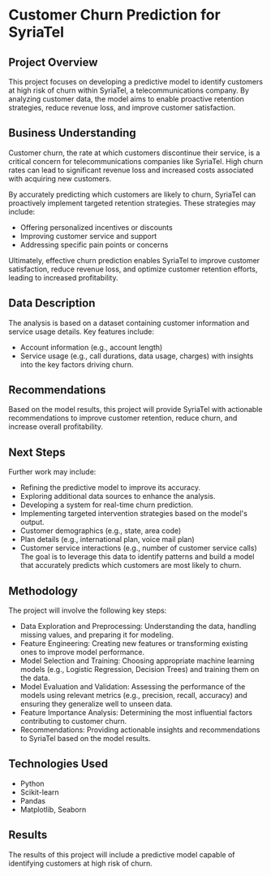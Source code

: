 # Customer Churn Prediction for SyriaTel
## Project Overview
This project focuses on developing a predictive model to identify customers at high risk of churn within SyriaTel, a telecommunications company. By analyzing customer data, the model aims to enable proactive retention strategies, reduce revenue loss, and improve customer satisfaction.

## Business Understanding
Customer churn, the rate at which customers discontinue their service, is a critical concern for telecommunications companies like SyriaTel. High churn rates can lead to significant revenue loss and increased costs associated with acquiring new customers.

By accurately predicting which customers are likely to churn, SyriaTel can proactively implement targeted retention strategies. These strategies may include:
- Offering personalized incentives or discounts
- Improving customer service and support
- Addressing specific pain points or concerns

Ultimately, effective churn prediction enables SyriaTel to improve customer satisfaction, reduce revenue loss, and optimize customer retention efforts, leading to increased profitability.

## Data Description
The analysis is based on a dataset containing customer information and service usage details. Key features include:
- Account information (e.g., account length)
- Service usage (e.g., call durations, data usage, charges)
with insights into the key factors driving churn.

## Recommendations
Based on the model results, this project will provide SyriaTel with actionable recommendations to improve customer retention, reduce churn, and increase overall profitability.

## Next Steps
Further work may include:
- Refining the predictive model to improve its accuracy.
- Exploring additional data sources to enhance the analysis.
- Developing a system for real-time churn prediction.
- Implementing targeted intervention strategies based on the model's output.
- Customer demographics (e.g., state, area code)
- Plan details (e.g., international plan, voice mail plan)
- Customer service interactions (e.g., number of customer service calls)
The goal is to leverage this data to identify patterns and build a model that accurately predicts which customers are most likely to churn.

## Methodology
The project will involve the following key steps:
- Data Exploration and Preprocessing: Understanding the data, handling missing values, and preparing it for modeling.
- Feature Engineering: Creating new features or transforming existing ones to improve model performance.
- Model Selection and Training: Choosing appropriate machine learning models (e.g., Logistic Regression, Decision Trees) and training them on the data.
- Model Evaluation and Validation: Assessing the performance of the models using relevant metrics (e.g., precision, recall, accuracy) and ensuring they generalize well to unseen data.
- Feature Importance Analysis: Determining the most influential factors contributing to customer churn.
- Recommendations: Providing actionable insights and recommendations to SyriaTel based on the model results.

## Technologies Used
- Python
- Scikit-learn
- Pandas
- Matplotlib, Seaborn

## Results
The results of this project will include a predictive model capable of identifying customers at high risk of churn.

